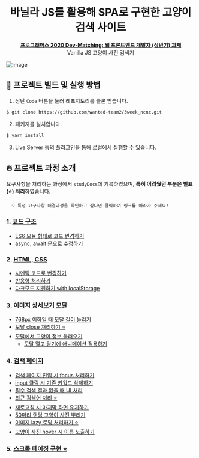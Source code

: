 <h1 align="center">바닐라 JS를 활용해 SPA로 구현한 고양이 검색 사이트</h1>
<p align="center"><strong><a href="https://programmers.co.kr/skill_check_assignments/4" target="_blank">프로그래머스 2020 Dev-Matching: 웹 프론트엔드 개발자 (상반기) 과제</a></strong><br/> Vanilla JS 고양이 사진 검색기</p>
<!-- <p align="center"><a href="https://vanilajskitty.web.app">데모 페이지</a></p> -->

![image](https://user-images.githubusercontent.com/68528752/158001850-ca2ff821-d47a-4d1a-b70a-6f001159f994.png)

## 👀 프로젝트 빌드 및 실행 방법

1. 상단 `Code` 버튼을 눌러 레포지토리를 클론 받습니다.

```
$ git clone https://github.com/wanted-team2/3week_ncnc.git
```

2. 패키지를 설치합니다.

```
$ yarn install
```

3. Live Server 등의 플러그인을 통해 로컬에서 실행할 수 있습니다.

## 🔥 프로젝트 과정 소개

요구사항을 처리하는 과정에서 `studyDocs`에 기록하였으며, **특히 어려웠던 부분은 별표(⭐️) 처리**하였습니다.

```shell
  💡 특정 요구사항 해결과정을 확인하고 싶다면 클릭하여 링크를 따라가 주세요!
```

### 1. [코드 구조](https://github.com/Jeong-jeong/kittySearch/blob/main/studyDoc.md#1-코드-구조)

- [ES6 모듈 형태로 코드 변경하기](https://github.com/Jeong-jeong/kittySearch/blob/main/studyDoc.md#es6-모듈-형태로-코드-변경하기)
- [async, await 문으로 수정하기](https://github.com/Jeong-jeong/kittySearch/blob/main/studyDoc.md#async--await-문으로-수정)

### 2. [HTML, CSS](https://github.com/Jeong-jeong/kittySearch/blob/main/studyDoc.md#2-html-css)

- [시멘틱 코드로 변경하기](https://github.com/Jeong-jeong/kittySearch/blob/main/studyDoc.md#시멘틱-코드로-변경하기)
- [반응형 처리하기](https://github.com/Jeong-jeong/kittySearch/blob/main/studyDoc.md#반응형-처리하기)
- [다크모드 지원하기 with localStorage](https://github.com/Jeong-jeong/kittySearch/blob/main/studyDoc.md#다크모드-지원하기)

### 3. [이미지 상세보기 모달](https://github.com/Jeong-jeong/kittySearch/blob/main/studyDoc.md#3-이미지-상세보기-모달)

- [768px 이하일 때 모달 길이 늘리기](https://github.com/Jeong-jeong/kittySearch/blob/main/studyDoc.md#768px-이하일-때-디바이스-가로-길이만큼-모달-길이를-늘리기)
- [모달 close 처리하기 ⭐️](https://github.com/Jeong-jeong/kittySearch/blob/main/studyDoc.md#모달-close-처리)
- [모달에서 고양이 정보 불러오기](https://github.com/Jeong-jeong/kittySearch/blob/main/studyDoc.md#모달에서-고양이의-성격-태생-정보를-불러오기)
  - [모달 열고 닫기에 애니메이션 적용하기](https://github.com/Jeong-jeong/kittySearch/blob/main/studyDoc.md#추가-모달-열고-닫기에-fade-inout을-적용)

### 4. [검색 페이지](https://github.com/Jeong-jeong/kittySearch/blob/main/studyDoc.md#4-검색-페이지)

- [검색 페이지 진입 시 focus 처리하기](https://github.com/Jeong-jeong/kittySearch/blob/main/studyDoc.md#검색-페이지-진입-시-input-focus-처리)
- [input 클릭 시 기존 키워드 삭제하기](https://github.com/Jeong-jeong/kittySearch/blob/main/studyDoc.md#input-클릭-시-기존-키워드-삭제처리)
- [필수 검색 결과 없을 때 UI 처리](https://github.com/Jeong-jeong/kittySearch/blob/main/studyDoc.md#필수-검색-결과가-없을-때-ui-처리)
- [최근 검색어 처리 ⭐️](https://github.com/Jeong-jeong/kittySearch/blob/main/studyDoc.md#최근-검색-5개까지-키워드-구현)
- [새로고침 시 마지막 화면 유지하기](https://github.com/Jeong-jeong/kittySearch/blob/main/studyDoc.md#새로-고침-시-마지막-검색-화면-유지)
- [50마리 랜덤 고양이 사진 뿌리기](https://github.com/Jeong-jeong/kittySearch/blob/main/studyDoc.md#50마리-랜덤-고양이-사진-뿌리기)
- [이미지 lazy 로딩 처리하기 ⭐️](https://github.com/Jeong-jeong/kittySearch/blob/main/studyDoc.md#이미지-lazy-로딩-처리하기)
- [고양이 사진 hover 시 이름 노출하기](https://github.com/Jeong-jeong/kittySearch/blob/main/studyDoc.md#고양이-사진-hover-시-이름-노출)

### 5. [스크롤 페이징 구현 ⭐️](https://github.com/Jeong-jeong/kittySearch/blob/main/studyDoc.md#5-스크롤-페이징-구현)
